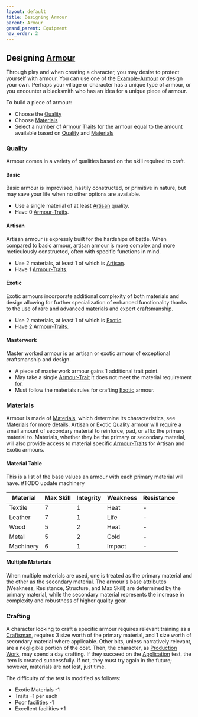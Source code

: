 ```yaml
---
layout: default
title: Designing Armour
parent: Armour
grand_parent: Equipment
nav_order: 2
---
```

## Designing [Armour](Armour)
Through play and when creating a character, you may desire to protect yourself with armour. You can use one of the [Example-Armour](Example-Armour) or design your own. Perhaps your village or character has a unique type of armour, or you encounter a blacksmith who has an idea for a unique piece of armour. 

To build a piece of armour:
- Choose the [Quality](#Quality)
- Choose [Materials](#Materials)
- Select a number of [Armour Traits](Armour-Traits) for the armour equal to the amount available based on [Quality](#Quality) and [Materials](#Materials)

### Quality
Armour comes in a variety of qualities based on the skill required to craft.
#### Basic
Basic armour is improvised, hastily constructed, or primitive in nature, but may save your life when no other options are available. 
* Use a single material of at least [Artisan](Materials#Artisan) quality.
* Have 0 [Armour-Traits](Armour-Traits).


#### Artisan

Artisan armour is expressly built for the hardships of battle. When compared to basic armour, artisan armour is more complex and more meticulously constructed, often with specific functions in mind.
* Use 2 materials, at least 1 of which is [Artisan](Materials#Artisan).
* Have 1 [Armour-Traits](Armour-Traits).

#### Exotic

Exotic armours incorporate additional complexity of both materials and design allowing for further specialization of enhanced functionality thanks to the use of rare and advanced materials and expert craftsmanship.
* Use 2 materials, at least 1 of which is [Exotic](Materials#Exotic).
* Have 2 [Armour-Traits](Armour-Traits).

#### Masterwork

Master worked armour is an artisan or exotic armour of exceptional craftsmanship and design. 
* A piece of masterwork armour gains 1 additional trait point.
* May take a single [Armour-Trait](Armour-Traits) it does not meet the material requirement for. 
* Must follow the materials rules for crafting [Exotic](#Exotic) armour.


### Materials
Armour is made of [Materials](Materials), which determine its characteristics, see [Materials](Armour#Materials) for more details. Artisan or Exotic [Quality](Armour#Quality) armour will require a small amount of secondary material to reinforce, pad, or affix the primary material to. Materials, whether they be the primary or secondary material, will also provide access to material specific [Armour-Traits](Armour-Traits) for Artisan and Exotic armours.

#### Material Table
This is a list of the base values an armour with each primary material will have.
#TODO update machinery

| Material  | Max Skill | Integrity | Weakness | Resistance |
| --------- | --------- | --------- | -------- | ---------- |
| Textile   | 7         | 1         | Heat     | -          |
| Leather   | 7         | 1         | Life     | -          |
| Wood      | 5         | 2         | Heat     | -          |
| Metal     | 5         | 2         | Cold     | -          |
| Machinery | 6         | 1         | Impact   | -          |

#### Multiple Materials
 When multiple materials are used, one is treated as the primary material and the other as the secondary material. The armour's base attributes (Weakness, Resistance, Structure, and Max Skill) are determined by the primary material, while the secondary material represents the increase in complexity and robustness of higher quality gear.
 
### Crafting
A character looking to craft a specific armour requires relevant training as a [Craftsman](Craftsman), requires 3 size worth of the primary material, and 1 size worth of secondary material where applicable. Other bits, unless narratively relevant, are a negligible portion of the cost. Then, the character, as [Production Work](Activities#Production%20Work), may spend a day crafting. If they succeed on the [Application](Intelligence#Application) test, the item is created successfully. If not, they must try again in the future; however, materials are not lost, just time. 

The difficulty of the test is modified as follows:

* Exotic Materials -1
* Traits -1 per each
* Poor facilities -1
* Excellent facilities +1